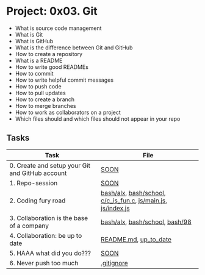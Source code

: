# Project: 0x03. Git


* What is source code management
* What is Git
* What is GitHub
* What is the difference between Git and GitHub
* How to create a repository
* What is a README
* How to write good READMEs
* How to commit
* How to write helpful commit messages
* How to push code
* How to pull updates
* How to create a branch
* How to merge branches
* How to work as collaborators on a project
* Which files should and which files should not appear in your repo
## Tasks

| Task | File |
| ---- | ---- |
| 0. Create and setup your Git and GitHub account | [SOON](./) |
| 1. Repo-session | [SOON](./) |
| 2. Coding fury road | [bash/alx](./bash/alx), [bash/school](./bash/school), [c/c_is_fun.c](./c/c_is_fun.c), [js/main.js](./js/main.js), [js/index.js](./js/index.js) |
| 3. Collaboration is the base of a company | [bash/alx](./bash/alx), [bash/school](./bash/school), [bash/98](./bash/98) |
| 4. Collaboration: be up to date | [README.md](./README.md), [up_to_date](./up_to_date) |
| 5. HAAA what did you do??? | [SOON](./) |
| 6. Never push too much | [.gitignore](./.gitignore) |
